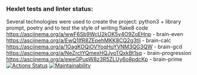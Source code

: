 ### Hexlet tests and linter status:
Several technologies were used to create the project: python3 + library prompt, poetry and to test the style of writing flake8 code
https://asciinema.org/a/wwF6Sb9WcU2kOK5y4O9ZoEHnp - brain-even
https://asciinema.org/a/EwQ1IfR8ZEpehMKK8CQ2g3tli - brain-calc
https://asciinema.org/a/1OagKOQiOVYoqHuYVNM3QG3QW - brain-gcd
https://asciinema.org/a/NeZrctYQmexHQJyoTQxkBt1sq - brain-progression
https://asciinema.org/a/eweGPupW8z3R5ZLUy6o8pdcKp - brain-prime 
[![Actions Status](https://github.com/Pewspoon/python-project-49/actions/workflows/hexlet-check.yml/badge.svg)](https://github.com/Pewspoon/python-project-49/actions)
[![Maintainability](https://api.codeclimate.com/v1/badges/42c86a4969edd0e7b9c9/maintainability)](https://codeclimate.com/github/Pewspoon/python-project-49/maintainability)